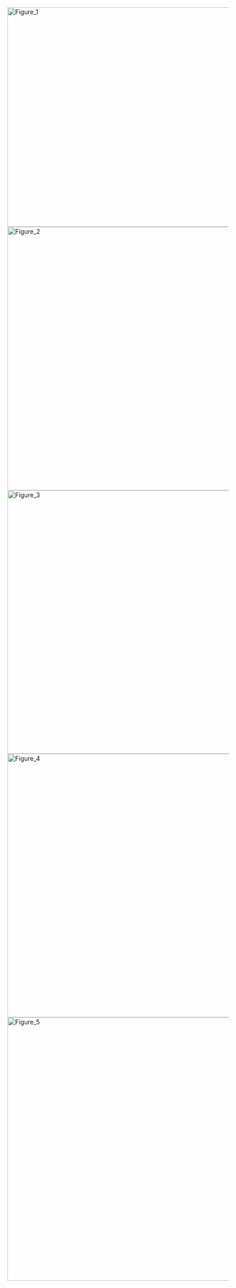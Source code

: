 <img width="800" height="500" alt="Figure_1" src="https://github.com/user-attachments/assets/fb62af7e-b7bf-4bdf-b8e1-6628cf31cc27" />
<img width="1000" height="600" alt="Figure_2" src="https://github.com/user-attachments/assets/e3de09c0-49e1-4800-88e7-2a12a93e9418" />
<img width="1000" height="600" alt="Figure_3" src="https://github.com/user-attachments/assets/9064ac80-19b0-4483-bd59-911fd0ed3070" />
<img width="1000" height="600" alt="Figure_4" src="https://github.com/user-attachments/assets/23473d7a-3cb0-47db-95f6-4515327925ab" />
<img width="1000" height="600" alt="Figure_5" src="https://github.com/user-attachments/assets/8ee078cb-812d-40e6-ae12-95a9d1deb8a2" />
